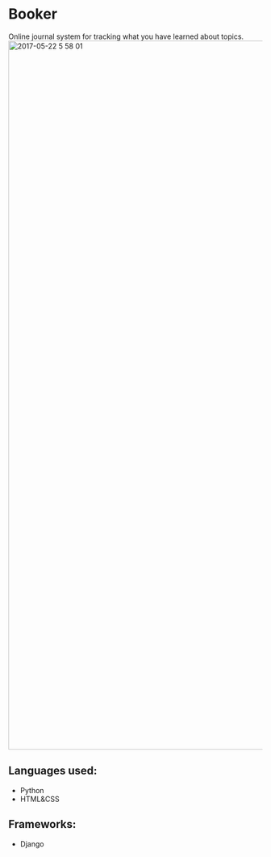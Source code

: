 # Booker
Online journal system for tracking what you have learned about topics.
<img width="1403" alt="2017-05-22 5 58 01" src="https://cloud.githubusercontent.com/assets/18408973/26330082/525a0f90-3f18-11e7-896a-6210b5de0176.png">

## Languages used:
- Python
- HTML&CSS

## Frameworks:
- Django

